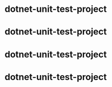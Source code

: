 # dotnet-unit-test-project
# dotnet-unit-test-project
# dotnet-unit-test-project
# dotnet-unit-test-project
